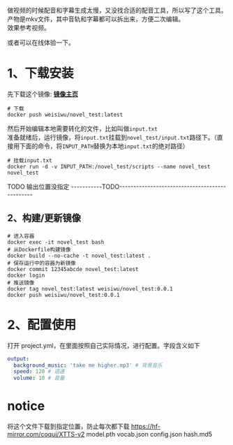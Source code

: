 做视频的时候配音和字幕生成太慢，又没找合适的配音工具，所以写了这个工具。  
产物是mkv文件，其中音轨和字幕都可以拆出来，方便二次编辑。  
效果参考视频。  

或者可以在线体验一下。  

# 1、下载安装
先下载这个镜像: [**镜像主页**](https://hub.docker.com/repository/docker/weisiwu/novel_test/general)    
```shell
# 下载
docker push weisiwu/novel_test:latest
```
然后开始编辑本地需要转化的文件，比如叫做`input.txt`  
准备就绪后，运行镜像，将`input.txt`挂载到`novel_test/input.txt`路径下。（直接用下面的命令，将`INPUT_PATH`替换为本地`input.txt`的绝对路径）

```shell
# 挂载input.txt
docker run -d -v INPUT_PATH:/novel_test/scripts --name novel_test novel_test
```

TODO 输出位置没指定
-----------TODO-----------------------------------------------
## 2、构建/更新镜像
```shell
# 进入容器
docker exec -it novel_test bash
# 从Dockerfile构建镜像
docker build --no-cache -t novel_test:latest .
# 保存运行中的容器为新镜像
docker commit 12345abcde novel_test:latest
docker login
# 推送镜像
docker tag novel_test:latest weisiwu/novel_test:0.0.1
docker push weisiwu/novel_test:0.0.1
```

# 2、配置使用
打开 project.yml，在里面按照自己实际情况，进行配置。字段含义如下
``` yaml
output:
  background_music: 'take me higher.mp3' # 背景音乐
  speed: 120 # 语速
  volume: 10 # 音量
```

# notice
  将这个文件下载到指定位置，防止每次都下载
  https://hf-mirror.com/coqui/XTTS-v2
  model.pth
  vocab.json
  config.json
  hash.md5

